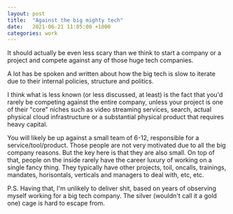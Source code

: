 ```yaml
---
layout: post
title:  "Against the big mighty tech"
date:   2021-06-21 11:05:00 +1000
categories: work
---
```


It should actually be even less scary than we think to start a company or a project and compete against any of those huge tech companies.

A lot has be spoken and written about how the big tech is slow to iterate due to their
internal policies, structure and politics.

I think what is less known (or less discussed, at least) is the fact that you'd rarely be competing against the entire company, unless your project is one of their "core"
niches such as video streaming services, search, actual physical cloud infrastructure or a
substantial physical product that requires heavy capital.

You will likely be up against a small team of 6-12, responsible for a service/tool/product. Those people are not very motivated due to all the big company reasons. But the
key here is that they are also small. On top of that, people on the inside rarely have
the career luxury of working on a single fancy thing. They typically have other projects, toil, oncalls, trainings, mandates, horisontals, verticals and managers to deal with, etc, etc.

P.S. Having that, I'm unlikely to deliver shit, based on years of observing myself working for a big tech company. The silver (wouldn't call it a gold one) cage is hard to escape from.
